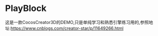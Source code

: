 # PlayBlock
这是一款CocosCreator3D的DEMO,只是单纯学习和熟悉引擎练习用的,参照地址:https://www.cnblogs.com/creator-star/p/11649266.html
